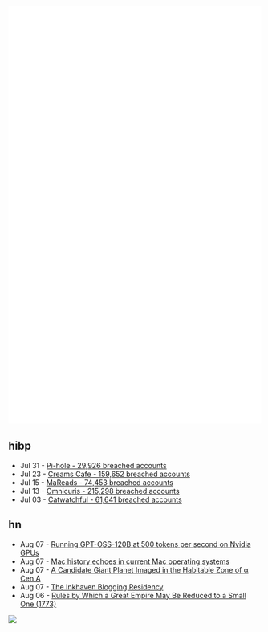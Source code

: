 ![Metrics](https://raw.githubusercontent.com/phixion/phixion/master/metrics.svg)

## hibp

<!--
for https://github.com/phixion/phixion/blob/main/.github/workflows/feeds.yml
-->
<!--START_SECTION:haveibeenpwnd-->
- Jul 31 - [Pi-hole - 29,926 breached accounts](https://haveibeenpwned.com/Breach/ThePi-Hole)
- Jul 23 - [Creams Cafe - 159,652 breached accounts](https://haveibeenpwned.com/Breach/CreamsCafe)
- Jul 15 - [MaReads - 74,453 breached accounts](https://haveibeenpwned.com/Breach/MaReads)
- Jul 13 - [Omnicuris - 215,298 breached accounts](https://haveibeenpwned.com/Breach/Omnicuris)
- Jul 03 - [Catwatchful - 61,641 breached accounts](https://haveibeenpwned.com/Breach/Catwatchful)
<!--END_SECTION:haveibeenpwnd-->

## hn

<!--
for https://github.com/phixion/phixion/blob/main/.github/workflows/feeds.yml
-->
<!--START_SECTION:hn-->
- Aug 07 - [Running GPT-OSS-120B at 500 tokens per second on Nvidia GPUs](https://www.baseten.co/blog/sota-performance-for-gpt-oss-120b-on-nvidia-gpus/)
- Aug 07 - [Mac history echoes in current Mac operating systems](http://tenfourfox.blogspot.com/2025/08/mac-history-echoes-in-mac-operating.html)
- Aug 07 - [A Candidate Giant Planet Imaged in the Habitable Zone of α Cen A](https://arxiv.org/abs/2508.03814)
- Aug 07 - [The Inkhaven Blogging Residency](https://www.inkhaven.blog/)
- Aug 06 - [Rules by Which a Great Empire May Be Reduced to a Small One (1773)](https://founders.archives.gov/documents/Franklin/01-20-02-0213)
<!--END_SECTION:hn-->

<!--
for https://yhype.me
-->
![](https://hit.yhype.me/github/profile?user_id=13013670)
